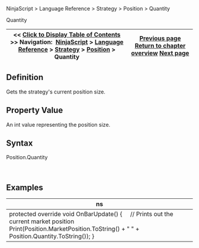 ﻿
NinjaScript \> Language Reference \> Strategy \> Position \> Quantity

Quantity

| \<\< [Click to Display Table of Contents](position_quantity.md) \>\> **Navigation:**     [NinjaScript](ninjascript.md) \> [Language Reference](language_reference_wip.md) \> [Strategy](strategy.md) \> [Position](position.md) \> Quantity | [Previous page](position_marketposition.md) [Return to chapter overview](position.md) [Next page](positionaccount.md) |
| --- | --- |
## Definition
Gets the strategy's current position size.
## 
## Property Value
An int value representing the position size.
## 
## Syntax
Position.Quantity   

 
## Examples

| ns |
| --- |
| protected override void OnBarUpdate() {       // Prints out the current market position      Print(Position.MarketPosition.ToString() \+ " " \+ Position.Quantity.ToString()); } |
